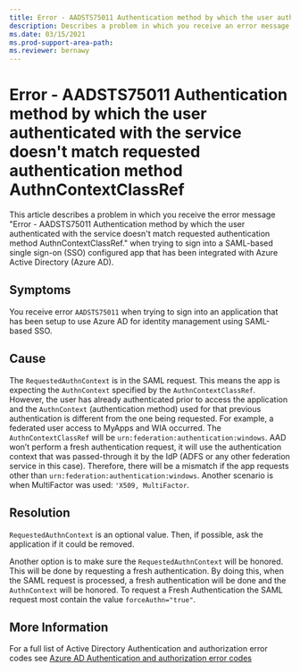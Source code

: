 ```yaml
---
title: Error - AADSTS75011 Authentication method by which the user authenticated with the service doesn't match requested authentication method AuthnContextClassRef.
description: Describes a problem in which you receive an error message when signing in to SAML-based single sign-on configured app that has been configured to use Azure Active Directory as an Identity Provider (IdP). The error you receive is Error - AADSTS75011 Authentication method by which the user authenticated with the service doesn't match requested authentication method AuthnContextClassRef
ms.date: 03/15/2021
ms.prod-support-area-path: 
ms.reviewer: bernawy
---
```

# Error - AADSTS75011 Authentication method by which the user authenticated with the service doesn't match requested authentication method AuthnContextClassRef

This article describes a problem in which you receive the error message "Error - AADSTS75011 Authentication method by which the user authenticated with the service doesn't match requested authentication method AuthnContextClassRef." when trying to sign into a SAML-based single sign-on (SSO) configured app that has been integrated with Azure Active Directory (Azure AD).

## Symptoms

You receive error `AADSTS75011` when trying to sign into an application that has been setup to use Azure AD for identity management using SAML-based SSO.

## Cause

The `RequestedAuthnContext` is in the SAML request. This means the app is expecting the `AuthnContext` specified by the `AuthnContextClassRef`. However, the user has already authenticated prior to access the application and the `AuthnContext` (authentication method) used for that previous authentication is different from the one being requested. For example, a federated user access to MyApps and WIA occurred. The `AuthnContextClassRef` will be `urn:federation:authentication:windows`. AAD won’t perform a fresh authentication request, it will use the authentication context that was passed-through it by the IdP (ADFS or any other federation service in this case). Therefore, there will be a mismatch if the app requests other than `urn:federation:authentication:windows`. Another scenario is when MultiFactor was used: `'X509, MultiFactor`.

## Resolution

`RequestedAuthnContext` is an optional value. Then, if possible, ask the application if it could be removed.

Another option is to make sure the `RequestedAuthnContext` will be honored. This will be done by requesting a fresh authentication. By doing this, when the SAML request is processed, a fresh authentication will be done and the `AuthnContext` will be honored. To request a Fresh Authentication the SAML request most contain the value `forceAuthn="true"`.

## More Information

For a full list of Active Directory Authentication and authorization error codes see [Azure AD Authentication and authorization error codes](/azure/active-directory/develop/reference-aadsts-error-codes)
